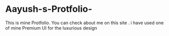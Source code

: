 # Aayush-s-Protfolio-
This is mine Protfolio. You can check about me on this site . i have used one of mine Premium UI for the luxurious design

<!--- Created by Aayush Sapkota --- >

here is the free preview : https://aayush-s-protfolio-4365.vercel.app
